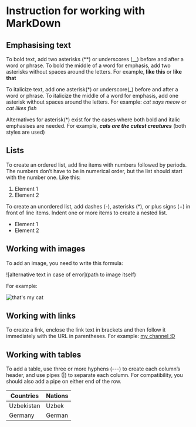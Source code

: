 # Instruction for working with MarkDown

## Emphasising text

To bold text, add two asterisks (**) or underscores (__) before and after a word or phrase. To bold the middle of a word for emphasis, add two asterisks without spaces around the letters. For example, **like this** or __like that__

To italicize text, add one asterisk(*) or underscore(_) before and after a word or phrase. To italicize the middle of a word for emphasis, add one asterisk without spaces around the letters. For example: *cat says meow* or _cat likes fish_

Alternatives for asterisk(*) exist for the cases where both bold and italic emphasises are needed. For example, *__cats are the cutest creatures__* (both styles are used)

## Lists

To create an ordered list, add line items with numbers followed by periods. The numbers don’t have to be in numerical order, but the list should start with the number one. Like this: 
1. Element 1
2. Element 2

To create an unordered list, add dashes (-), asterisks (*), or plus signs (+) in front of line items. Indent one or more items to create a nested list. 
* Element 1
* Element 2


## Working with images

To add an image, you need to write this formula:

 ![alternative text in case of error](path to image itself)

For example:

![that's my cat](1cat.jpeg)

## Working with links

To create a link, enclose the link text in brackets and then follow it immediately with the URL in parentheses. For example:
[my channel :D](https://t.me/kotikiaaaaaaa)

## Working with tables

To add a table, use three or more hyphens (---) to create each column’s header, and use pipes (|) to separate each column. For compatibility, you should also add a pipe on either end of the row.

| Countries | Nations |
| --------- | ------- |
| Uzbekistan| Uzbek   |
| Germany   | German  |

